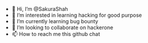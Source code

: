- 👋 Hi, I’m @SakuraShah
- 👀 I’m interested in learning hacking for good purpose
- 🌱 I’m currently learning bug bounty
- 💞️ I’m looking to collaborate on hackerone
- 📫 How to reach me this github chat

<!---
SakuraShah/SakuraShah is a ✨ special ✨ repository because its `README.md` (this file) appears on your GitHub profile.
You can click the Preview link to take a look at your changes.
--->
